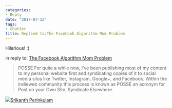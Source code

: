 ```yaml
---
categories:
- Reply
date: "2017-07-12"
tags:
- chatter
title: Replied to:The Facebook Algorithm Mom Problem
---
```


Hilarious! :)

in reply to: [The Facebook Algorithm Mom Problem](http://boffosocko.com/2017/07/11/the-facebook-algorithm-mom-problem/)

> POSSE For quite a while now, I’ve been publishing most of my content to my personal website first and syndicating copies of it to social media silos like Twitter, Instagram, Google+, and Facebook. Within the Indieweb community this process is known as POSSE an acronym for Post on your Own Site, Syndicate Elsewhere.

![](images/cropped-cropped-SP01-550afdebv1_site_icon.png)[Srikanth Perinkulam](https://srikanthperinkulam.com)
